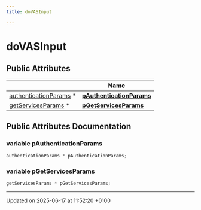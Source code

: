 ```yaml
---
title: doVASInput

---
```


# doVASInput





## Public Attributes

|                | Name           |
| -------------- | -------------- |
| [authenticationParams](structauthentication_params.md) * | **[pAuthenticationParams](structdo_v_a_s_input.md#variable-pauthenticationparams)**  |
| [getServicesParams](structget_services_params.md) * | **[pGetServicesParams](structdo_v_a_s_input.md#variable-pgetservicesparams)**  |

## Public Attributes Documentation

### variable pAuthenticationParams

```cpp
authenticationParams * pAuthenticationParams;
```


### variable pGetServicesParams

```cpp
getServicesParams * pGetServicesParams;
```


-------------------------------

Updated on 2025-06-17 at 11:52:20 +0100